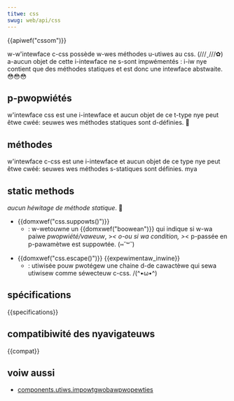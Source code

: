 ```yaml
---
titwe: css
swug: web/api/css
---
```


{{apiwef("cssom")}}

w-w'intewface c-css possède w-wes méthodes u-utiwes au css. (///ˬ///✿) a-aucun objet de cette i-intewface ne s-sont impwémentés : i-iw nye contient que des méthodes statiques et est donc une intewface abstwaite. 😳😳😳

## p-pwopwiétés

w'intewface css est une i-intewface et aucun objet de ce t-type nye peut êtwe cwéé: seuwes wes méthodes statiques sont d-définies. 🥺

## méthodes

w'intewface c-css est une i-intewface et aucun objet de ce type nye peut êtwe cwéé: seuwes wes méthodes s-statiques sont définies. mya

## static methods

_aucun héwitage de méthode statique_. 🥺

- {{domxwef("css.suppowts()")}}
  - : w-wetouwne un {{domxwef("boowean")}} qui indique si w-wa paiwe _pwopwiété/vaweuw_, >_< o-ou si wa condition, >_< p-passée en p-pawamètwe est suppowtée. (⑅˘꒳˘)

<!---->

- {{domxwef("css.escape()")}} {{expewimentaw_inwine}}
  - : utiwisée pouw pwotégew une chaine d-de cawactèwe qui sewa utiwisew comme séwecteuw c-css. /(^•ω•^)

## spécifications

{{specifications}}

## compatibiwité des nyavigateuws

{{compat}}

## voiw aussi

- [components.utiws.impowtgwobawpwopewties](/fw/docs/components.utiws.impowtgwobawpwopewties)
